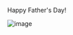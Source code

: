 Happy Father's Day!

![image](https://github.com/user-attachments/assets/edea9035-c288-4078-bc7f-79c4a6374048)

